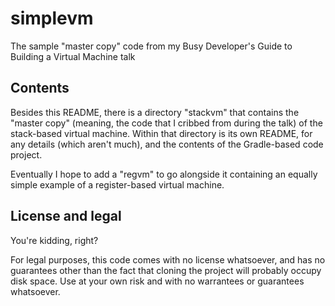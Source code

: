 # simplevm
The sample "master copy" code from my Busy Developer's Guide to Building a Virtual Machine talk

## Contents
Besides this README, there is a directory "stackvm" that contains the "master copy" (meaning, the code that I cribbed from during the talk) of the stack-based virtual machine. Within that directory is its own README, for any details (which aren't much), and the contents of the Gradle-based code project.

Eventually I hope to add a "regvm" to go alongside it containing an equally simple example of a register-based virtual machine.

## License and legal
You're kidding, right?

For legal purposes, this code comes with no license whatsoever, and has no guarantees other than the fact that cloning the project will probably occupy disk space. Use at your own risk and with no warrantees or guarantees whatsoever.
